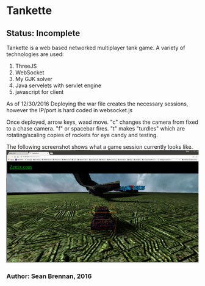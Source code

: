 # Tankette

## Status: Incomplete

Tankette is a web based networked multiplayer tank game.  A variety of
technologies are used:

1. ThreeJS
2. WebSocket
3. My GJK solver
4. Java servelets with servlet engine
5. javascript for client

As of 12/30/2016
Deploying the war file creates the necessary sessions, however the IP/port
is hard coded in websocket.js

Once deployed, arrow keys, wasd move.  "c" changes the camera from fixed to
a chase camera.  "f" or spacebar fires.  "t" makes "turdles" which are
rotating/scaling copies of rockets for eye candy and testing.

The following screenshot shows what a game session currently looks like.
![Screenshot from 12/30/2016](https://github.com/zettix/Tankette/blob/master/resources/Screenshot%20from%202016-12-30%2014-49-17.png)



### Author: Sean Brennan, 2016
